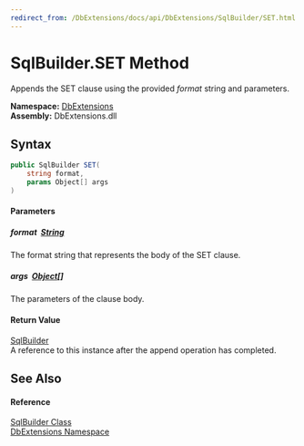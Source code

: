 ```yaml
---
redirect_from: /DbExtensions/docs/api/DbExtensions/SqlBuilder/SET.html
---
```


SqlBuilder.SET Method
=====================
Appends the SET clause using the provided *format* string and parameters.
  
**Namespace:** [DbExtensions][1]  
**Assembly:** DbExtensions.dll

Syntax
------

```csharp
public SqlBuilder SET(
	string format,
	params Object[] args
)
```

#### Parameters

##### *format*  [String][2]
The format string that represents the body of the SET clause.

##### *args*  [Object][3][]
The parameters of the clause body.

#### Return Value
[SqlBuilder][4]  
A reference to this instance after the append operation has completed.

See Also
--------

#### Reference
[SqlBuilder Class][4]  
[DbExtensions Namespace][1]  

[1]: ../README.md
[2]: https://learn.microsoft.com/dotnet/api/system.string
[3]: https://learn.microsoft.com/dotnet/api/system.object
[4]: README.md